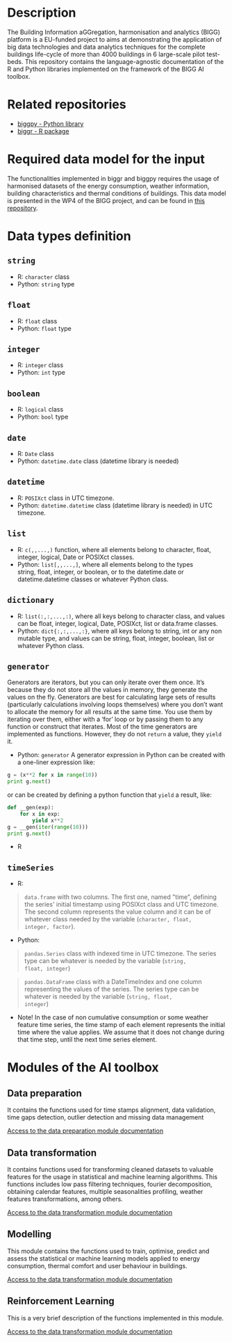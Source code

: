 # Description

The Building Information aGGregation, harmonisation and analytics (BIGG) platform is a EU-funded project to aims at demonstrating the application of big data technologies and data analytics techniques for the complete buildings life-cycle of more than 4000 buildings in 6 large-scale pilot test-beds. This repository contains the language-agnostic documentation of the R and Python libraries implemented on the framework of the BIGG AI toolbox.

# Related repositories
- [biggpy - Python library](https://github.com/BeeGroup-cimne/biggpy#readme)
- [biggr - R package](https://github.com/BeeGroup-cimne/biggr#readme)

# Required data model for the input
The functionalities implemented in biggr and biggpy requires the usage of harmonised datasets of the energy consumption, weather information, building characteristics and thermal conditions of buildings. This data model is presented in the WP4 of the BIGG project, and can be found in [this repository](www.google.com).

# Data types definition

## <code>string</code>
* R: <code>character</code> class
* Python: <code>string</code> type 

## <code>float</code>
* R: <code>float</code> class
* Python: <code>float</code> type 

## <code>integer</code>
* R: <code>integer</code> class
* Python: <code>int</code> type 

## <code>boolean</code>
* R: <code>logical</code> class
* Python: <code>bool</code> type 

## <code>date</code>
* R: <code>Date</code> class
* Python: <code>datetime.date</code> class (datetime library is needed)

## <code>datetime</code>
* R: <code>POSIXct</code> class in UTC timezone.
* Python: <code>datetime.datetime</code> class (datetime library is needed) in UTC timezone.

## <code>list</code>
* R: <code>c(<element1>,<element2>,...,<elementN>)</code> function, where all elements belong to character, float, integer, logical, Date or POSIXct classes.
* Python: <code>list</code><code>[<element1>,<element2>,...,<elementN>]</code>, where all elements belong to the types \
string, float, integer, or boolean, or to the datetime.date or datetime.datetime classes or whatever Python class.

## <code>dictionary</code>
* R: <code>list(<key1>:<value1>,<key2>:<value2>,...,<keyN>:<valueN>)</code>, where all keys belong to character class, and values can be float, integer, logical, Date, POSIXct, list or data.frame classes.
* Python: <code>dict</code><code>{<key1>:<value1>,<key2>:<value2>,...,<keyN>:<valueN>}</code>, where all keys belong to string, int or any non mutable type, and values can be
string, float, integer, boolean, list or whatever Python class.

## <code>generator</code>
Generators are iterators, but you can only iterate over them once. 
It’s because they do not store all the values in memory, they generate the values on the fly. 
Generators are best for calculating large sets of results (particularly calculations involving loops themselves) where 
you don’t want to allocate the memory for all results at the same time. 
You use them by iterating over them, either with a ‘for’ loop or by passing them to any function or construct that 
iterates. Most of the time generators are implemented as functions. However, they do not <code>return</code> a value, 
they <code>yield</code> it.

* Python: <code>generator</code> A generator expression in Python can be created with a one-liner expression like:

```python 
g = (x**2 for x in range(10))
print g.next()
```
or can be created by defining a python function that <code>yield</code> a result, like:
```python
def __gen(exp):
    for x in exp:
        yield x**2
g = __gen(iter(range(10)))
print g.next()
```
* R

## <code>timeSeries</code>

* R:
> <code>data.frame</code> with two columns. The first one, named "time", defining the series' initial timestamp using POSIXct class and UTC timezone. The second column represents the value column and it can be of whatever class needed by the variable (<code>character, float, integer, factor</code>).

* Python:
> <code>pandas.Series</code> class with indexed time in UTC timezone. The series type can be whatever is needed by the variable (<code>string, float, integer</code>) 

> <code>pandas.DataFrame</code> class with a DateTimeIndex and one column representing the values of the series. The series type can be whatever is needed by the variable (<code>string, float, integer</code>) 

* Note! In the case of non cumulative consumption or some weather feature time series, the time stamp of each element represents the initial time where the value applies. We assume that it does not change during that time step, until the next time series element.

# Modules of the AI toolbox

## Data preparation
It contains the functions used for time stamps alignment, data validation, time gaps detection, outlier detection and missing data management

[Access to the data preparation module documentation](DataPreparation.md)

## Data transformation
It contains functions used for transforming cleaned datasets to valuable features for the usage in statistical and machine learning algorithms. This functions includes low pass filtering techniques, fourier decomposition, obtaining calendar features, multiple seasonalities profiling, weather features transformations, among others.

[Access to the data transformation module documentation](DataTransformation.md)

## Modelling
This module contains the functions used to train, optimise, predict and assess the statistical or machine learning models applied to energy consumption, thermal comfort and user behaviour in buildings.

[Access to the data transformation module documentation](Modelling.md)

## Reinforcement Learning
This is a very brief description of the functions implemented in this module.

[Access to the data transformation module documentation](ReinforcementLearning.md)





